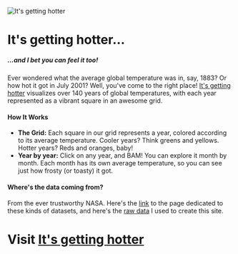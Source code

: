 ![It's getting hotter](https://res.cloudinary.com/dbkhowucg/image/upload/v1721331723/its-gettig-hotter-splash.png)

# It's getting hotter...

##### ...and I bet you can feel it too!

Ever wondered what the average global temperature was in, say, 1883? Or how hot it got in July 2001? Well, you've come to the right place! [It's getting hotter](https://its-getting-hotter.com) visualizes over 140 years of global temperatures, with each year represented as a vibrant square in an awesome grid.

#### How It Works

-   **The Grid:** Each square in our grid represents a year, colored according to its average temperature. Cooler years? Think greens and yellows. Hotter years? Reds and oranges, baby!
-   **Year by year:** Click on any year, and BAM! You can explore it month by month. Each month has its own average temperature, so you can see just how frosty (or toasty) it got.

#### Where's the data coming from?

From the ever trustworthy NASA. Here's the [link](https://data.giss.nasa.gov/gistemp/) to the page dedicated to these kinds of datasets, and here's the [raw data](https://data.giss.nasa.gov/gistemp/tabledata_v4/GLB.Ts+dSST.txt) I used to create this site.

# Visit [It's getting hotter](https://its-getting-hotter.com)
